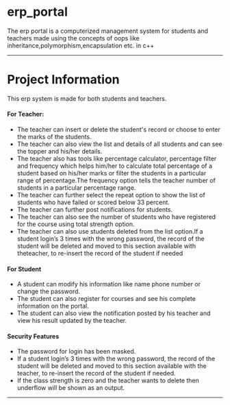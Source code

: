 # erp_portal
The erp portal is a computerized management system for students and teachers made using the concepts of oops like inheritance,polymorphism,encapsulation etc. in c++

---

# Project Information

This erp system is made for both students and teachers.
#### For Teacher:
- The teacher can insert or delete the student's record or choose to enter the marks of the students.
- The teacher can also view the list and details of all students and can see the topper and his/her details.
- The teacher also has tools like percentage calculator, percentage filter and frequency which helps him/her to calculate total percentage of a student based on his/her marks or filter the students in a particular range of percentage.The frequency option tells the teacher number of students in a particular percentage range.
- The teacher can further select the repeat option to show the list of students who have failed or scored below 33 percent.
- The teacher can further post notifications for students.
- The teacher can also see the number of students who have registered for the course using total strength option.
- The teacher can also use students deleted from the list option.If a student login’s 3 times with the wrong password, the record of the
student will be deleted and moved to this section available with theteacher, to re-insert the record of the student if needed

#### For Student
- A student can modify his information like name phone number or change the password.
- The student can also register for courses and see his complete information on the portal.
- The student can also view the notification posted by his teacher and view his result updated by the teacher.

#### Security Features
 - The password for login has been masked.
 - If a student login’s 3 times with the wrong password, the record of the student will be deleted and moved to this section available with the teacher, to re-insert the record of the student if needed.
 - If the class strength is zero and the teacher wants to delete then
underflow will be shown as an output.


---


